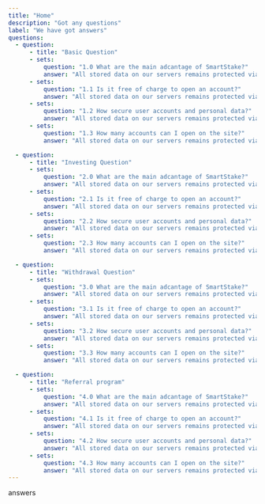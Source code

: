 ```yaml
---
title: "Home"
description: "Got any questions"
label: "We have got answers"
questions:
  - question:
      - title: "Basic Question"
      - sets:
          question: "1.0 What are the main adcantage of SmartStake?"
          answer: "All stored data on our servers remains protected via encryption technology all the time. All account related transactions done by our clients are mediated exclusively via secured internet connections."
      - sets:
          question: "1.1 Is it free of charge to open an account?"
          answer: "All stored data on our servers remains protected via encryption technology all the time. All account related transactions done by our clients are mediated exclusively via secured internet connections."
      - sets:
          question: "1.2 How secure user accounts and personal data?"
          answer: "All stored data on our servers remains protected via encryption technology all the time. All account related transactions done by our clients are mediated exclusively via secured internet connections."
      - sets:
          question: "1.3 How many accounts can I open on the site?"
          answer: "All stored data on our servers remains protected via encryption technology all the time. All account related transactions done by our clients are mediated exclusively via secured internet connections."

  - question:
      - title: "Investing Question"
      - sets:
          question: "2.0 What are the main adcantage of SmartStake?"
          answer: "All stored data on our servers remains protected via encryption technology all the time. All account related transactions done by our clients are mediated exclusively via secured internet connections."
      - sets:
          question: "2.1 Is it free of charge to open an account?"
          answer: "All stored data on our servers remains protected via encryption technology all the time. All account related transactions done by our clients are mediated exclusively via secured internet connections."
      - sets:
          question: "2.2 How secure user accounts and personal data?"
          answer: "All stored data on our servers remains protected via encryption technology all the time. All account related transactions done by our clients are mediated exclusively via secured internet connections."
      - sets:
          question: "2.3 How many accounts can I open on the site?"
          answer: "All stored data on our servers remains protected via encryption technology all the time. All account related transactions done by our clients are mediated exclusively via secured internet connections."

  - question:
      - title: "Withdrawal Question"
      - sets:
          question: "3.0 What are the main adcantage of SmartStake?"
          answer: "All stored data on our servers remains protected via encryption technology all the time. All account related transactions done by our clients are mediated exclusively via secured internet connections."
      - sets:
          question: "3.1 Is it free of charge to open an account?"
          answer: "All stored data on our servers remains protected via encryption technology all the time. All account related transactions done by our clients are mediated exclusively via secured internet connections."
      - sets:
          question: "3.2 How secure user accounts and personal data?"
          answer: "All stored data on our servers remains protected via encryption technology all the time. All account related transactions done by our clients are mediated exclusively via secured internet connections."
      - sets:
          question: "3.3 How many accounts can I open on the site?"
          answer: "All stored data on our servers remains protected via encryption technology all the time. All account related transactions done by our clients are mediated exclusively via secured internet connections."

  - question:
      - title: "Referral program"
      - sets:
          question: "4.0 What are the main adcantage of SmartStake?"
          answer: "All stored data on our servers remains protected via encryption technology all the time. All account related transactions done by our clients are mediated exclusively via secured internet connections."
      - sets:
          question: "4.1 Is it free of charge to open an account?"
          answer: "All stored data on our servers remains protected via encryption technology all the time. All account related transactions done by our clients are mediated exclusively via secured internet connections."
      - sets:
          question: "4.2 How secure user accounts and personal data?"
          answer: "All stored data on our servers remains protected via encryption technology all the time. All account related transactions done by our clients are mediated exclusively via secured internet connections."
      - sets:
          question: "4.3 How many accounts can I open on the site?"
          answer: "All stored data on our servers remains protected via encryption technology all the time. All account related transactions done by our clients are mediated exclusively via secured internet connections."
---
```


answers

